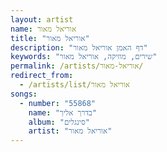 ```yaml
---
layout: artist
name: אוריאל מאור
title: "אוריאל מאור"
description: "דף האמן אוריאל מאור"
keywords: "שירים, מוזיקה, אוריאל מאור"
permalink: /artists/אוריאל-מאור/
redirect_from:
  - /artists/list/אוריאל מאור
songs:
  - number: "55868"
    name: "בדרך אליך"
    album: "סינגלים"
    artist: "אוריאל מאור"
---
```

